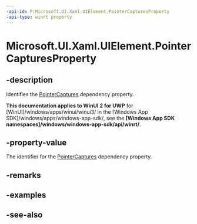 ```yaml
---
-api-id: P:Microsoft.UI.Xaml.UIElement.PointerCapturesProperty
-api-type: winrt property
---
```


<!-- Property syntax
public Windows.UI.Xaml.DependencyProperty PointerCapturesProperty { get; }
-->

# Microsoft.UI.Xaml.UIElement.PointerCapturesProperty

## -description
Identifies the [PointerCaptures](uielement_pointercaptures.md) dependency property.

**This documentation applies to WinUI 2 for UWP** for [WinUI]/windows/apps/winui/winui3/ in the [Windows App SDK]/windows/apps/windows-app-sdk/, see the **[Windows App SDK namespaces]/windows/windows-app-sdk/api/winrt/**.

## -property-value
The identifier for the [PointerCaptures](uielement_pointercaptures.md) dependency property.

## -remarks

## -examples

## -see-also
